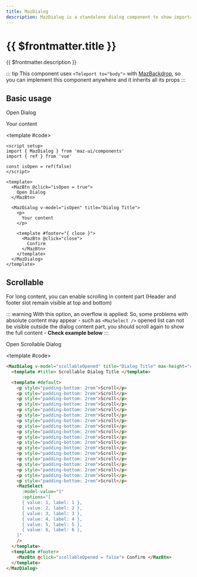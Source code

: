 ```yaml
---
title: MazDialog
description: MazDialog is a standalone dialog component to show important informations to the user or propose specific action. Many options are available. You can hide the header or the footer, full-size layout, differents states etc.
---
```


# {{ $frontmatter.title }}

{{ $frontmatter.description }}

<!--@include: ./../.vitepress/mixins/getting-started.md-->

::: tip
This component usex `<Teleport to="body">` with [MazBackdrop](./maz-backdrop.md), so you can implement this component anywhere and it inherits all its props
:::

## Basic usage

<ComponentDemo expanded>
  <MazBtn @click="isOpen = true">Open Dialog</MazBtn>

  <MazDialog v-model="isOpen" title="Dialog Title">
    <p>
      Your content
    </p>
    <template #footer="{ close }">
      <MazBtn @click="close">
        Confirm
      </MazBtn>
    </template>
  </MazDialog>

<template #code>

```vue
<script setup>
import { MazDialog } from 'maz-ui/components'
import { ref } from 'vue'

const isOpen = ref(false)
</script>

<template>
  <MazBtn @click="isOpen = true">
    Open Dialog
  </MazBtn>

  <MazDialog v-model="isOpen" title="Dialog Title">
    <p>
      Your content
    </p>

    <template #footer="{ close }">
      <MazBtn @click="close">
        Confirm
      </MazBtn>
    </template>
  </MazDialog>
</template>
```

  </template>
</ComponentDemo>

## Scrollable

For long content, you can enable scrolling in content part (Header and footer slot remain visible at top and bottom)

::: warning
With this option, an overflow is applied: So, some problems with absolute content may appear - such as `<MazSelect />` opened list can not be visible outside the dialog content part, you should scroll again to show the full content - **Check example below**
:::

<ComponentDemo>
  <MazBtn @click="scollableOpened = true">Open Scrollable Dialog</MazBtn>

  <MazDialog v-model="scollableOpened" title="Dialog Title" max-height="400px" scrollable>
    <template #title>
      Scrollable Dialog Title
    </template>
    <template #default>
      <p style="padding-bottom: 2rem;">
        Scroll
      </p>
      <p style="padding-bottom: 2rem;">
        Scroll
      </p>
      <p style="padding-bottom: 2rem;">
        Scroll
      </p>
      <p style="padding-bottom: 2rem;">
        Scroll
      </p>
      <p style="padding-bottom: 2rem;">
        Scroll
      </p>
      <p style="padding-bottom: 2rem;">
        Scroll
      </p>
      <p style="padding-bottom: 2rem;">
        Scroll
      </p>
      <p style="padding-bottom: 2rem;">
        Scroll
      </p>
      <p style="padding-bottom: 2rem;">
        Scroll
      </p>
      <p style="padding-bottom: 2rem;">
        Scroll
      </p>
      <p style="padding-bottom: 2rem;">
        Scroll
      </p>
      <p style="padding-bottom: 2rem;">
        Scroll
      </p>
      <p style="padding-bottom: 2rem;">
        Scroll
      </p>
      <p style="padding-bottom: 2rem;">
        Scroll
      </p>
      <p style="padding-bottom: 2rem;">
        Scroll
      </p>
      <p style="padding-bottom: 2rem;">
        Scroll
      </p>
      <p style="padding-bottom: 2rem;">
        Scroll
      </p>
      <p style="padding-bottom: 2rem;">
        Scroll
      </p>
      <p style="padding-bottom: 2rem;">
        Click on the select to open the list
      </p>
      <MazSelect
        :model-value="1"
        :options="[
          { value: 1, label: 1 },
          { value: 2, label: 2 },
          { value: 3, label: 3 },
          { value: 4, label: 4 },
          { value: 5, label: 5 },
          { value: 6, label: 6 },
        ]"
      />
    </template>
    <template #footer>
      <MazBtn @click="scollableOpened = false">
        Confirm
      </MazBtn>
    </template>
  </MazDialog>

<template #code>

```html
<MazDialog v-model="scollableOpened" title="Dialog Title" max-height="400px" scrollable>
  <template #title> Scrollable Dialog Title </template>

  <template #default>
    <p style="padding-bottom: 2rem">Scroll</p>
    <p style="padding-bottom: 2rem">Scroll</p>
    <p style="padding-bottom: 2rem">Scroll</p>
    <p style="padding-bottom: 2rem">Scroll</p>
    <p style="padding-bottom: 2rem">Scroll</p>
    <p style="padding-bottom: 2rem">Scroll</p>
    <p style="padding-bottom: 2rem">Scroll</p>
    <p style="padding-bottom: 2rem">Scroll</p>
    <p style="padding-bottom: 2rem">Scroll</p>
    <p style="padding-bottom: 2rem">Scroll</p>
    <p style="padding-bottom: 2rem">Scroll</p>
    <p style="padding-bottom: 2rem">Scroll</p>
    <p style="padding-bottom: 2rem">Scroll</p>
    <p style="padding-bottom: 2rem">Scroll</p>
    <p style="padding-bottom: 2rem">Scroll</p>
    <p style="padding-bottom: 2rem">Scroll</p>
    <p style="padding-bottom: 2rem">Scroll</p>
    <p style="padding-bottom: 2rem">Scroll</p>
    <MazSelect
      :model-value="1"
      :options="[
      { value: 1, label: 1 },
      { value: 2, label: 2 },
      { value: 3, label: 3 },
      { value: 4, label: 4 },
      { value: 5, label: 5 },
      { value: 6, label: 6 },
    ]"
    />
  </template>
  <template #footer>
    <MazBtn @click="scollableOpened = false"> Confirm </MazBtn>
  </template>
</MazDialog>
```

  </template>
</ComponentDemo>

<!--@include: ./../../.vitepress/generated-docs/maz-dialog.doc.md-->

<script setup>
  import { ref } from 'vue'
  const isOpen = ref(false)
  const scollableOpened = ref(false)
</script>
